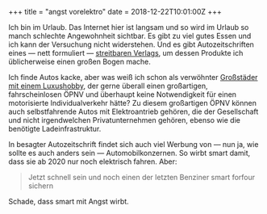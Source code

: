 +++
title = "angst vorelektro"
date = 2018-12-22T10:01:00Z
+++

Ich bin im Urlaub. Das Internet hier ist langsam und so wird im Urlaub so manch schlechte Angewohnheit sichtbar. Es gibt zu viel gutes Essen und ich kann der Versuchung nicht widerstehen. Und es gibt Autozeitschriften eines — nett formuliert — [streitbaren Verlags](https://de.wikipedia.org/wiki/Axel_Springer_SE), um dessen Produkte ich üblicherweise einen großen Bogen mache.

Ich finde Autos kacke, aber was weiß ich schon als verwöhnter [Großstäder mit einem Luxushobby](https://twitter.com/zeitschlag/status/1069342455345135616), der gerne überall einen großartigen, fahrscheinlosen ÖPNV und überhaupt keine Notwendigkeit für einen motorisierte Individualverkehr hätte? Zu diesem großartigen ÖPNV können auch selbstfahrende Autos mit Elektroantrieb gehören, die der Gesellschaft und nicht irgendwelchen Privatunternehmen gehören, ebenso wie die benötigte Ladeinfrastruktur.

In besagter Autozeitschrift findet sich auch viel Werbung von — nun ja, wie sollte es auch anders sein — Automobilkonzernen. So wirbt smart damit, dass sie ab 2020 nur noch elektrisch fahren. Aber:

> Jetzt schnell sein und noch einen der letzten Benziner smart forfour sichern

Schade, dass smart mit Angst wirbt.

